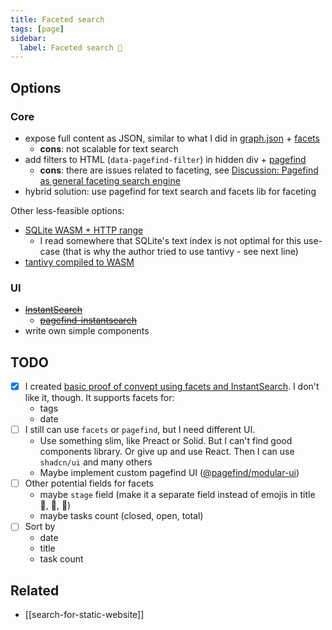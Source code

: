 ```yaml
---
title: Faceted search
tags: [page]
sidebar:
  label: Faceted search 🚷
---
```


## Options

### Core

- expose full content as JSON, similar to what I did in [graph.json](https://github.com/stereobooster/astro-digital-garden/blob/main/src/pages/graph.json.ts) + [facets](https://github.com/stereobooster/facets)
  - **cons**: not scalable for text search
- add filters to HTML (`data-pagefind-filter`) in hidden div + [pagefind](https://pagefind.app/docs/filtering/)
  - **cons**: there are issues related to faceting, see [Discussion: Pagefind as general faceting search engine](https://github.com/CloudCannon/pagefind/discussions/512)
- hybrid solution: use pagefind for text search and facets lib for faceting

Other less-feasible options:

- [SQLite WASM + HTTP range](https://phiresky.github.io/blog/2021/hosting-sqlite-databases-on-github-pages/)
  - I read somewhere that SQLite's text index is not optimal for this use-case (that is why the author tried to use tantivy - see next line)
- [tantivy compiled to WASM](https://github.com/quickwit-oss/tantivy/pull/1067)

### UI

- ~~[InstantSearch](https://github.com/algolia/instantsearch)~~
  - ~~[pagefind-instantsearch](https://github.com/stereobooster/pagefind-instantsearch)~~
- write own simple components

## TODO

- [x] I created [basic proof of convept using facets and InstantSearch](https://github.com/stereobooster/astro-digital-garden/tree/faceted-search-experiment). I don't like it, though. It supports facets for:
  - tags
  - date
- [ ] I still can use `facets` or `pagefind`, but I need different UI.
  - Use something slim, like Preact or Solid. But I can't find good components library. Or give up and use React. Then I can use `shadcn/ui` and many others
  - Maybe implement custom pagefind UI ([@pagefind/modular-ui](https://www.npmjs.com/package/@pagefind/modular-ui))
- [ ] Other potential fields for facets
  - maybe `stage` field (make it a separate field instead of emojis in title 🧠, 🚷, 🚧)
  - maybe tasks count (closed, open, total)
- [ ] Sort by
  - date
  - title
  - task count

## Related

- [[search-for-static-website]]
